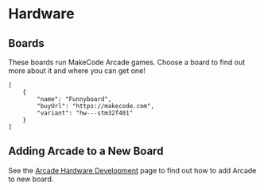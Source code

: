 # Hardware

## Boards

These boards run MakeCode Arcade games. Choose a board to find out more about it and where you can get one!

```codecard
[
    {
        "name": "Funnyboard",
        "buyUrl": "https://makecode.com",
        "variant": "hw---stm32f401"
    }
]
```

## Adding Arcade to a New Board

See the [Arcade Hardware Development](/hardware/dev) page to find out how to add Arcade to new board.
